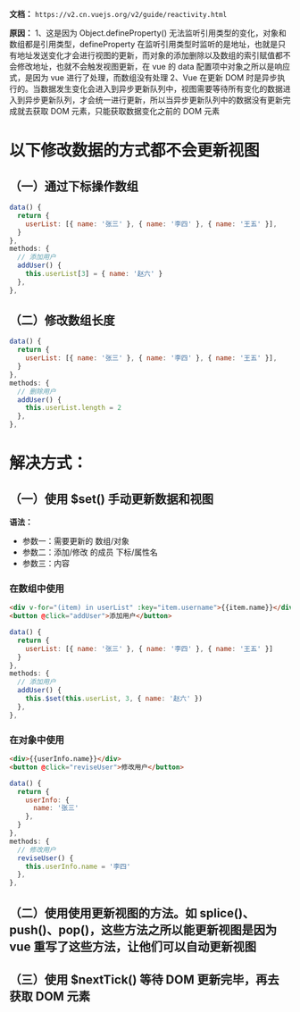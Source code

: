 **文档：** `https://v2.cn.vuejs.org/v2/guide/reactivity.html`

**原因：** 
  1、这是因为 Object.defineProperty() 无法监听引用类型的变化，对象和数组都是引用类型，defineProperty 在监听引用类型时监听的是地址，也就是只有地址发送变化才会进行视图的更新，而对象的添加删除以及数组的索引赋值都不会修改地址，也就不会触发视图更新，在 vue 的 data 配置项中对象之所以是响应式，是因为 vue 进行了处理，而数组没有处理
  2、Vue 在更新 DOM 时是异步执行的。当数据发生变化会进入到异步更新队列中，视图需要等待所有变化的数据进入到异步更新队列，才会统一进行更新，所以当异步更新队列中的数据没有更新完成就去获取 DOM 元素，只能获取数据变化之前的 DOM 元素

# 以下修改数据的方式都不会更新视图
  ## （一）通过下标操作数组
  ```js
  data() {
    return {
      userList: [{ name: '张三' }, { name: '李四' }, { name: '王五' }],
    }
  },
  methods: {
    // 添加用户
    addUser() {
      this.userList[3] = { name: '赵六' } 
    },
  },
  ```

  ## （二）修改数组长度
  ```js
  data() {
    return {
      userList: [{ name: '张三' }, { name: '李四' }, { name: '王五' }],
    }
  },
  methods: {
    // 删除用户
    addUser() {
      this.userList.length = 2
    },
  },
  ```

# 解决方式：
  ## （一）使用 $set() 手动更新数据和视图
  **语法：** 
  - 参数一：需要更新的 数组/对象
  - 参数二：添加/修改 的成员 下标/属性名
  - 参数三：内容

  ### 在数组中使用
  ```html
  <div v-for="(item) in userList" :key="item.username">{{item.name}}</div>
  <button @click="addUser">添加用户</button>
  ```

  ```js
  data() {
    return {
      userList: [{ name: '张三' }, { name: '李四' }, { name: '王五' }]
    }
  },
  methods: {
    // 添加用户
    addUser() {
      this.$set(this.userList, 3, { name: '赵六' })
    },
  },
  ```

  ### 在对象中使用
  ```html
  <div>{{userInfo.name}}</div>
  <button @click="reviseUser">修改用户</button>
  ```

  ```js
  data() {
    return {
      userInfo: {
        name: '张三'
      },
    }
  },
  methods: {
    // 修改用户
    reviseUser() {
      this.userInfo.name = '李四'
    },
  },
  ```

  ## （二）使用使用更新视图的方法。如 splice()、push()、pop()，这些方法之所以能更新视图是因为 vue 重写了这些方法，让他们可以自动更新视图

  ## （三）使用 $nextTick() 等待 DOM 更新完毕，再去获取 DOM 元素